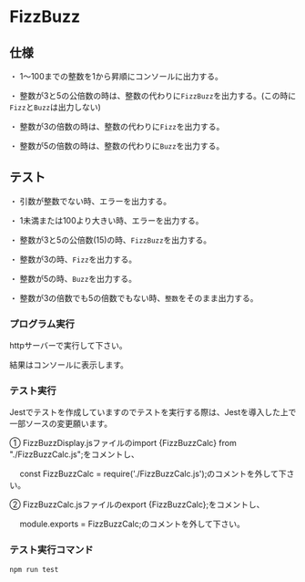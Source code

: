 # FizzBuzz

## 仕様

・ 1〜100までの整数を1から昇順にコンソールに出力する。

・ 整数が3と5の公倍数の時は、整数の代わりに`FizzBuzz`を出力する。(この時に`Fizz`と`Buzz`は出力しない)

・ 整数が3の倍数の時は、整数の代わりに`Fizz`を出力する。

・ 整数が5の倍数の時は、整数の代わりに`Buzz`を出力する。


## テスト

・ 引数が整数でない時、エラーを出力する。

・ 1未満または100より大きい時、エラーを出力する。

・ 整数が3と5の公倍数(15)の時、`FizzBuzz`を出力する。

・ 整数が3の時、`Fizz`を出力する。

・ 整数が5の時、`Buzz`を出力する。

・ 整数が3の倍数でも5の倍数でもない時、`整数`をそのまま出力する。

### プログラム実行

httpサーバーで実行して下さい。

結果はコンソールに表示します。


### テスト実行

Jestでテストを作成していますのでテストを実行する際は、Jestを導入した上で一部ソースの変更願います。


① FizzBuzzDisplay.jsファイルのimport {FizzBuzzCalc} from "./FizzBuzzCalc.js";をコメントし、

　 const FizzBuzzCalc = require('./FizzBuzzCalc.js');のコメントを外して下さい。
  
② FizzBuzzCalc.jsファイルのexport {FizzBuzzCalc};をコメントし、

　 module.exports = FizzBuzzCalc;のコメントを外して下さい。
  
### テスト実行コマンド 

  `npm run test`


